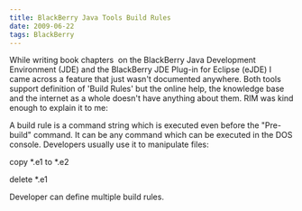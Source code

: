 ```yaml
---
title: BlackBerry Java Tools Build Rules
date: 2009-06-22
tags: BlackBerry
---
```


While writing book chapters  on the BlackBerry Java Development Environment (JDE) and the BlackBerry JDE Plug-in for Eclipse (eJDE) I came across a feature that just wasn't documented anywhere. Both tools support definition of 'Build Rules' but the online help, the knowledge base and the internet as a whole doesn't have anything about them. RIM was kind enough to explain it to me:

A build rule is a command string which is executed even before the "Pre-build" command. It can be any command which can be executed in the DOS console. Developers usually use it to manipulate files:  
  
copy \*.e1 to \*.e2  
  
delete \*.e1  
  
Developer can define multiple build rules.